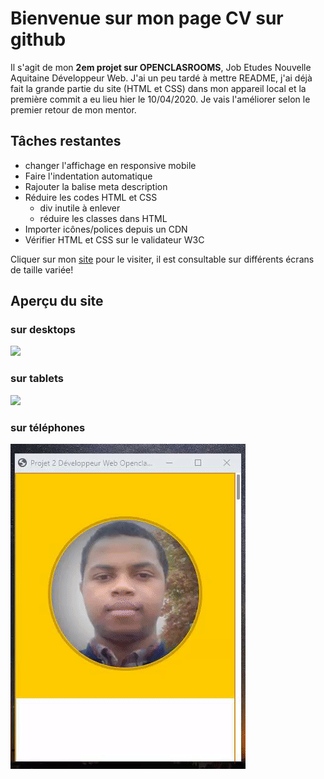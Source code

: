 # Bienvenue sur mon page CV sur github
Il s'agit de mon **2em projet sur OPENCLASROOMS**, Job Etudes Nouvelle Aquitaine Développeur Web. J'ai un peu tardé à mettre README, j'ai déjà fait la grande partie du site (HTML et CSS) dans mon appareil local et la première commit a eu lieu hier le 10/04/2020. Je vais l'améliorer selon le premier retour de mon mentor.

## Tâches restantes
* changer l'affichage en responsive mobile
* Faire l'indentation automatique
* Rajouter la balise meta description
* Réduire les codes HTML et CSS 
    * div inutile à enlever
    * réduire les classes dans HTML
* Importer icônes/polices depuis un CDN
* Vérifier HTML et CSS sur le validateur W3C

Cliquer sur mon [site]( https://elonger-12.github.io/p_2_cv_en_siteweb_rarivosonelonge.github.io/) pour le visiter, il est consultable sur différents écrans de taille variée!

## Aperçu du site
### sur desktops

![](./ressources/images/responsive/laptop_view.gif)

### sur tablets

![](./ressources/images/responsive/tablet_view.gif)

### sur téléphones

![](./ressources/images/responsive/mobile_view.gif)